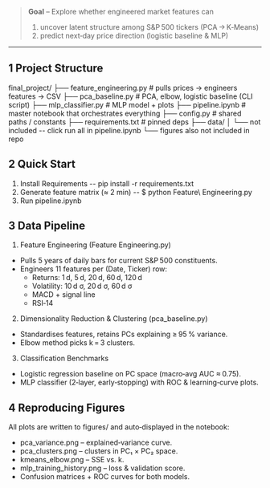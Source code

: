 
> **Goal** – Explore whether engineered market features can  
> 1. uncover latent structure among S&P 500 tickers (PCA → K‑Means)  
> 2. predict next‑day price direction (logistic baseline & MLP)

---

## 1 Project Structure
final_project/
├── feature_engineering.py # pulls prices → engineers features → CSV
├── pca_baseline.py # PCA, elbow, logistic baseline (CLI script)
├── mlp_classifier.py # MLP model + plots
├── pipeline.ipynb # master notebook that orchestrates everything
├── config.py # shared paths / constants
├── requirements.txt # pinned deps
├── data/
│ └── not included -- click run all in pipeline.ipynb
└── figures also not included in repo

## 2 Quick Start
1. Install Requirements -- pip install -r requirements.txt
2. Generate feature matrix (≈ 2 min) -- $ python Feature\ Engineering.py
3. Run pipeline.ipynb 

## 3 Data Pipeline

1. Feature Engineering (Feature Engineering.py)
- Pulls 5 years of daily bars for current S&P 500 constituents.
- Engineers 11 features per (Date, Ticker) row:
    - Returns: 1 d, 5 d, 20 d, 60 d, 120 d
    - Volatility: 10 d σ, 20 d σ, 60 d σ
    - MACD + signal line
    - RSI‑14

2. Dimensionality Reduction & Clustering (pca_baseline.py)
- Standardises features, retains PCs explaining ≥ 95 % variance.
- Elbow method picks k = 3 clusters.

3. Classification Benchmarks
- Logistic regression baseline on PC space (macro‑avg AUC ≈ 0.75).
- MLP classifier (2‑layer, early‑stopping) with ROC & learning‑curve plots.


## 4 Reproducing Figures

All plots are written to figures/ and auto‑displayed in the notebook:
- pca_variance.png – explained‑variance curve.
- pca_clusters.png – clusters in PC₁ × PC₂ space.
- kmeans_elbow.png – SSE vs. k.
- mlp_training_history.png – loss & validation score.
- Confusion matrices + ROC curves for both models.

